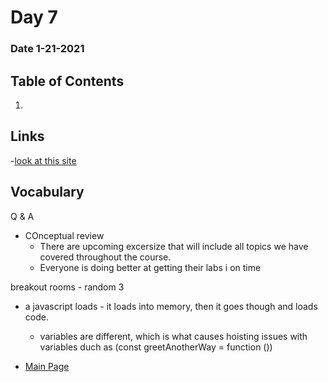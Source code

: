 # Day 7
### Date 1-21-2021
  
## Table of Contents
1. []()

## Links
-[look at this site](hackerrank.com)
## Vocabulary

Q & A
- COnceptual review
  - There are upcoming excersize that will include all topics we have covered throughout the course.
  - Everyone is doing better at getting their labs i on time

breakout rooms - random 3


- a javascript loads - it loads into memory, then it goes though and loads code.
  - variables are different, which is what causes hoisting issues with variables duch as (const greetAnotherWay = function ())








- [Main Page](https://jinman36.github.io/reading-notes/)